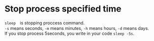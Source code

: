 # Stop process specified time  
`sleep`　is stopping proccess command.  
`-s` means seconds, `-m` means minutes, `-h` means hours, `-d` means days.  
If you stop process 5seconds, you write in your code `sleep -5s`.  
